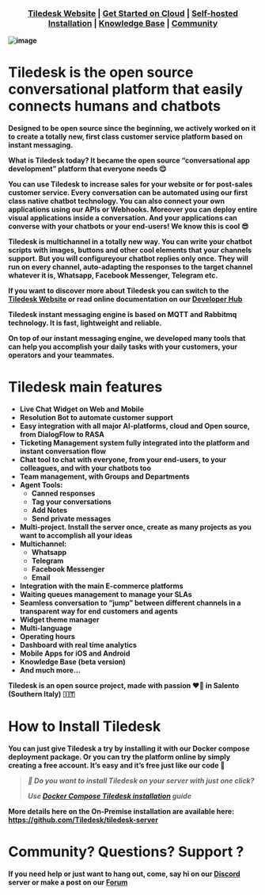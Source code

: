 <h3 align="center">
  <b><a href="https://tiledesk.com/?utm_source=github" target="_blank">Tiledesk Website</a></b>
  |
  <b><a href="https://console.tiledesk.com/v2/dashboard/#/signup/?utm_source=github" target="_blank">Get Started on Cloud</a></b>
  |
  <b><a href="https://tiledesk.com/install/?utm_source=github" target="_blank">Self-hosted Installation</a><b>
  |
  <b><a href="https://gethelp.tiledesk.com/?utm_source=github" target="_blank">Knowledge Base</a><b>
  |
  <b><a href="https://developer.tiledesk.com/community/?utm_source=github" target="_blank">Community</a><b>
</h3>

![image](https://user-images.githubusercontent.com/32564846/181367757-77773e70-4e86-4c99-a617-a1a0e504fcd9.png)

# Tiledesk is the <b>open source conversational platform<b> that easily connects humans and chatbots
Designed to be open source since the beginning, we actively worked on it to create a totally new, <b>first class customer service platform<b> based on instant messaging.

What is Tiledesk today? It became the open source <b>“conversational app development” platform<b> that everyone needs 😌

You can use Tiledesk to <b>increase sales for your website<b> or for <b>post-sales customer service<b>. Every conversation can be automated using our first class native chatbot technology.
You can also connect your own applications using our APIs or Webhooks.
Moreover you can deploy entire visual applications inside a conversation. And your applications can converse with your chatbots or your end-users! We know this is cool 😎

Tiledesk is <b>multichannel<b> in a totally new way. You can write your chatbot scripts with images, buttons and other cool elements that your channels support. But you will configureyour chatbot replies only once. They will run on every channel, auto-adapting the responses to the target channel whatever it is, Whatsapp, Facebook Messenger, Telegram etc.

If you want to discover more about Tiledesk you can switch to the <b><a href="https://tiledesk.com/?utm_source=github" target="_blank">Tiledesk Website</a></b> or read online documentation on our <b><a href="https://developer.tiledesk.com/?utm_source=github" target="_blank">Developer Hub</a>

Tiledesk instant messaging engine is based on MQTT and Rabbitmq technology. It is fast, lightweight and reliable.

On top of our instant messaging engine, we developed many tools that can help you accomplish your daily tasks with your customers, your operators and your teammates.

# Tiledesk <b>main features<b>
* </b>Live Chat Widget</b> on Web and Mobile
* </b>Resolution Bot</b> to automate customer support
* Easy </b>integration with all major AI-platforms</b>, cloud and Open source, from DialogFlow to RASA
* </b>Ticketing Management</b> system fully integrated into the platform and instant conversation flow
* </b>Chat tool</b> to chat with everyone, from your end-users, to your colleagues, and with your chatbots too
* </b>Team management</b>, with Groups and Departments
* </b>Agent Tools</b>: 
  * Canned responses 
  * Tag your conversations 
  * Add Notes
  * Send private messages 
* </b>Multi-project</b>. Install the server once, create as many projects as you want to accomplish all your ideas
* </b>Multichannel</b>: 
  * Whatsapp 
  * Telegram 
  * Facebook Messenger
  * Email
* </b>Integration with the main E-commerce platforms</b>
* Waiting </b>queues management</b> to manage your SLAs
* </b>Seamless conversation</b> to “jump” between different channels in a transparent way for end customers and agents  
* </b>Widget theme</b> manager
* </b>Multi-language</b>
* </b>Operating hours</b>
* </b>Dashboard</b> with real time analytics
* </b>Mobile Apps</b> for iOS and Android
* </b>Knowledge Base</b> (beta version)
* And much more…

Tiledesk is an open source project, made with passion ❤️‍🔥 in Salento (Southern Italy) 🇮🇹

# How to Install Tiledesk
You can just give Tiledesk a try by installing it with our Docker compose deployment package. Or you can try the platform online by simply creating a free account. It’s easy and it’s free just like our code 🙂

> ***🚀 Do you want to install Tiledesk on your server with just one click?***
> 
> ***Use [Docker Compose Tiledesk installation](https://github.com/Tiledesk/tiledesk-deployment/blob/master/docker-compose/README.md) guide***

More details here on the On-Premise installation are available here: https://github.com/Tiledesk/tiledesk-server

# Community? Questions? Support ?
If you need help or just want to hang out, come, say hi on our [Discord](https://discord.gg/nERZEZ7SmG) server or make a post on our [Forum](https://tiledesk.discourse.group)
